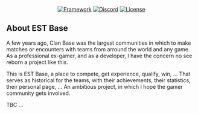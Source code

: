 <p align="center">
<a href="http://laravel.com"><img src="https://img.shields.io/badge/Laravel-5.7-orange.svg?style=flat-square" alt="Framework"></a>
<a href="https://discord.gg/waVvjpJ"><img src="https://img.shields.io/badge/discord-online-brightgreen.svg?style=flat-square" alt="Discord"></a>
<a href="http://gplv3.fsf.org/"><img src="https://img.shields.io/badge/License-GPLv3-blue.svg?style=flat-square" alt="License"></a>
</p>

## About EST Base

A few years ago, Clan Base was the largest communities in which to make matches or encounters with teams from arround the world and any game. As a professional ex-gamer, and as a developer, I have the concern no see reborn a project like this.

This is EST Base, a place to compete, get experience, qualify, win, ... That serves as historical for the teams, with their achievements, their statistics, their personal page, ...
An ambitious project, in which I hope the gamer community gets involved.

TBC ...
